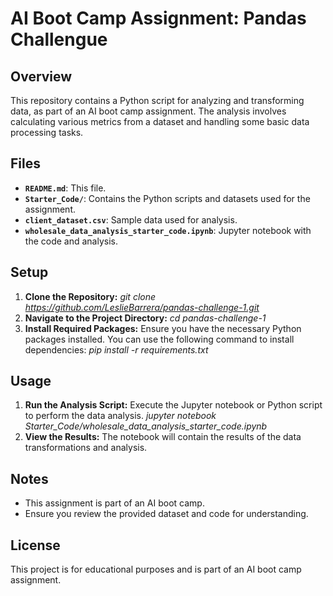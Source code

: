 # AI Boot Camp Assignment: Pandas Challengue

## Overview

This repository contains a Python script for analyzing and transforming data, as part of an AI boot camp assignment. The analysis involves calculating various metrics from a dataset and handling some basic data processing tasks.

## Files

- **`README.md`**: This file.
- **`Starter_Code/`**: Contains the Python scripts and datasets used for the assignment.
- **`client_dataset.csv`**: Sample data used for analysis.
- **`wholesale_data_analysis_starter_code.ipynb`**: Jupyter notebook with the code and analysis.

## Setup

1. **Clone the Repository:**
    *git clone https://github.com/LeslieBarrera/pandas-challenge-1.git*
2. **Navigate to the Project Directory:**
    *cd pandas-challenge-1*
3. **Install Required Packages:** Ensure you have the necessary Python packages    installed. You can use the following command to install dependencies: 
    *pip install -r requirements.txt*
   
## Usage

1. **Run the Analysis Script:** Execute the Jupyter notebook or Python script to perform the data analysis.
    *jupyter notebook Starter_Code/wholesale_data_analysis_starter_code.ipynb*
2. **View the Results:** The notebook will contain the results of the data transformations and analysis.

## Notes

- This assignment is part of an AI boot camp.
- Ensure you review the provided dataset and code for understanding.

## License

This project is for educational purposes and is part of an AI boot camp assignment.
